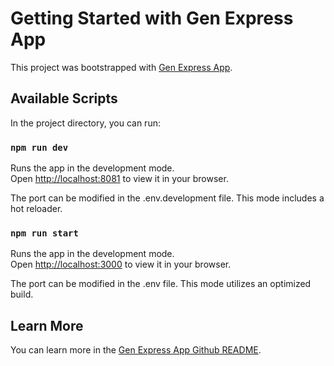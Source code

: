 # Getting Started with Gen Express App

This project was bootstrapped with [Gen Express App](https://github.com/Dalufishe/gen-express-app).

## Available Scripts

In the project directory, you can run:

### `npm run dev`

Runs the app in the development mode.\
Open [http://localhost:8081](http://localhost:8081) to view it in your browser.

The port can be modified in the .env.development file.
This mode includes a hot reloader.

### `npm run start`

Runs the app in the development mode.\
Open [http://localhost:3000](http://localhost:3000) to view it in your browser.

The port can be modified in the .env file.
This mode utilizes an optimized build.

## Learn More

You can learn more in the [Gen Express App Github README](https://github.com/Dalufishe/gen-express-app).